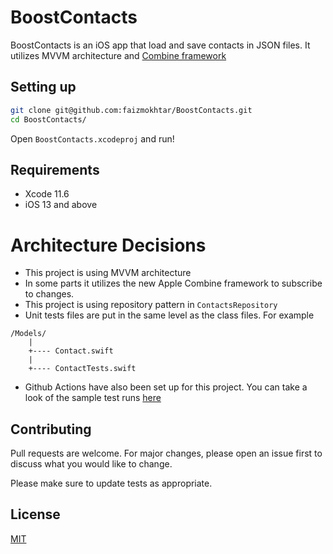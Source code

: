 # BoostContacts

BoostContacts is an iOS app that load and save contacts in JSON files. It utilizes MVVM architecture and [Combine framework](https://developer.apple.com/documentation/combine)

## Setting up

```bash
git clone git@github.com:faizmokhtar/BoostContacts.git
cd BoostContacts/
```

Open `BoostContacts.xcodeproj` and run!

## Requirements

- Xcode 11.6
- iOS 13 and above

# Architecture Decisions

- This project is using MVVM architecture
- In some parts it utilizes the new Apple Combine framework to subscribe to changes.
- This project is using repository pattern in `ContactsRepository`
- Unit tests files are put in the same level as the class files. For example
````
/Models/
    |
    +---- Contact.swift
    |
    +---- ContactTests.swift
````
- Github Actions have also been set up for this project. You can take a look of the sample test runs [here](https://github.com/faizmokhtar/BoostContacts/runs/895500351?check_suite_focus=true)


## Contributing
Pull requests are welcome. For major changes, please open an issue first to discuss what you would like to change.

Please make sure to update tests as appropriate.

## License
[MIT](https://choosealicense.com/licenses/mit/)
